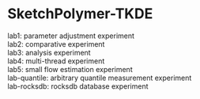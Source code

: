 # SketchPolymer-TKDE  
lab1: parameter adjustment experiment  
lab2: comparative experiment  
lab3: analysis experiment  
lab4: multi-thread experiment  
lab5: small flow estimation experiment  
lab-quantile: arbitrary quantile measurement experiment  
lab-rocksdb: rocksdb database experiment  
